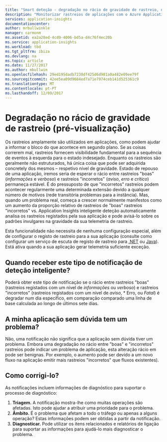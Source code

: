 ```yaml
---
title: "Smart deteção - degradação no rácio de gravidade de rastreio, no Azure Application Insights | Microsoft Docs"
description: "Monitorizar rastreios de aplicações com o Azure Application Insights para padrões invulgares na telemetria de rastreio."
services: application-insights
documentationcenter: 
author: mrbullwinkle
manager: carmonm
ms.assetid: ea2a28ed-4cd9-4006-bd5a-d4c76f4ec20b
ms.service: application-insights
ms.workload: tbd
ms.tgt_pltfrm: ibiza
ms.devlang: na
ms.topic: article
ms.date: 11/27/2017
ms.author: mbullwin
ms.openlocfilehash: 29ed195dadb7230df425d6d981a0a482e09ee79f
ms.sourcegitcommit: 42ee5ea09d9684ed7a71e7974ceb141d525361c9
ms.translationtype: MT
ms.contentlocale: pt-PT
ms.lasthandoff: 12/09/2017
---
```

# <a name="degradation-in-trace-severity-ratio-preview"></a>Degradação no rácio de gravidade de rastreio (pré-visualização)

Os rastreios amplamente são utilizados em aplicações, como podem ajudar a informar o bloco do que acontece em segundo plano. Se as coisas correrem mal, rastreios fornecem visibilidade fundamental para a sequência de eventos à esquerda para o estado indesejado. Enquanto os rastreios são geralmente não estruturados, há única coisa que pode ser adquirida concretely dos mesmos – respetivo nível de gravidade. Estado de repouso de uma aplicação, iremos seria de esperar o rácio entre rastreios "boas" (*informações* e *verboso*) e rastreios "incorretos" (*aviso*, *erro* e *crítico*) permaneça estável. É do pressuposto de que "incorretos" rastreios podem acontecer regularmente uma determinada extensão devido a qualquer número de motivos (rede transitória problemas para a instância). Mas, quando um problema real, começa a crescer normalmente manifestos como um aumento da proporção relativo de rastreios de "boas" rastreios "incorretos" vs. Application Insights inteligente deteção automaticamente analisa os rastreios registados pela sua aplicação e pode avisá-lo sobre os padrões invulgares na gravidade da sua telemetria de rastreio.

Esta funcionalidade não necessita de nenhuma configuração especial, além de configurar o registo de rastreio para a sua aplicação (consulte como configurar um serviço de escuta de registo de rastreio para [.NET](https://docs.microsoft.com/azure/application-insights/app-insights-asp-net-trace-logs) ou [Java](https://docs.microsoft.com/azure/application-insights/app-insights-java-trace-logs)). Está ativa quando a sua aplicação gerar telemetria suficiente exceção.

## <a name="when-would-i-get-this-type-of-smart-detection-notification"></a>Quando receber este tipo de notificação de deteção inteligente?
Poderá obter este tipo de notificação se o rácio entre rastreios "boas" (rastreios registados com um nível de *informações* ou *verboso*) e rastreios "incorretos" (rastreios registados com um nível de *aviso*, * Erro, ou *Fatal*) é degradar num dia específico, em comparação comparado uma linha de base calculada ao longo de últimos sete dias.

## <a name="does-my-app-definitely-have-a-problem"></a>A minha aplicação sem dúvida tem um problema?
Não, uma notificação não significa que a aplicação sem dúvida tiver um problema. Embora uma degradação no rácio entre "boas" e "incorretos" rastreios pode indicar um problema de aplicação, esta alteração rácio em pode ser benignas. Por exemplo, o aumento pode ser devido a um novo fluxo na aplicação emitir mais rastreios "incorretos" que fluxos existentes).

## <a name="how-do-i-fix-it"></a>Como corrigi-lo?
As notificações incluem informações de diagnóstico para suportar o processo de diagnóstico:
1. **Triagem.** A notificação mostra-lhe como muitas operações são afetadas. Isto pode ajudar a atribuir uma prioridade para o problema.
2. **Âmbito.** É o problema que afetam a todo o tráfego ou apenas a alguns operação? Estas informações podem ser obtidas a partir da notificação.
3. **Diagnosticar.** Pode utilizar os itens relacionados e relatórios de ligação para suportar as informações para ajudá-lo mais diagnosticar o problema.



